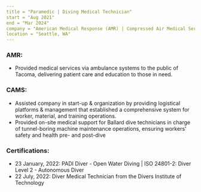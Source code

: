 ```yaml
---
title = "Paramedic | Diving Medical Technician"
start = "Aug 2021"
end = "Mar 2024"
company = "American Medical Response (AMR) | Compressed Air Medical Services (CAMS)"
location = "Seattle, WA"
---
```

### AMR:
- Provided medical services via ambulance systems to the public of Tacoma, delivering patient care and education to those in need.

### CAMS:
- Assisted company in start-up & organization by providing logistical platforms & management that established a comprehensive system for worker, material, and training operations.
- Provided on-site medical support for Ballard dive technicians in charge of tunnel-boring machine maintenance operations, ensuring workers' safety and health pre- and post-dive

### Certifications:
- 23 January, 2022: PADI Diver - Open Water Diving | ISO 24801-2: Diver Level 2 - Autonomous Diver
- 22 July, 2022: Diver Medical Technician from the Divers Institute of Technology